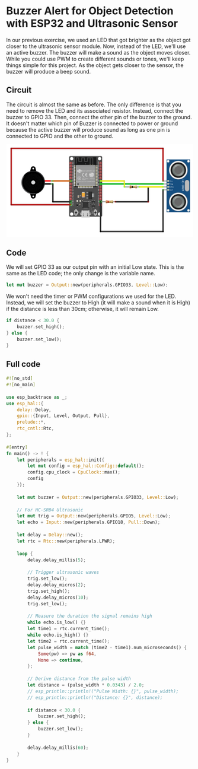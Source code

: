 # Buzzer Alert for Object Detection with ESP32 and Ultrasonic Sensor 

In our previous exercise, we used an LED that got brighter as the object got closer to the ultrasonic sensor module. Now, instead of the LED, we'll use an active buzzer. The buzzer will make a sound as the object moves closer. While you could use PWM to create different sounds or tones, we'll keep things simple for this project. As the object gets closer to the sensor, the buzzer will produce a beep sound.

## Circuit

The circuit is almost the same as before. The only difference is that you need to remove the LED and its associated resistor. Instead, connect the buzzer to GPIO 33. Then, connect the other pin of the buzzer to the ground. It doesn't matter which pin of Buzzer is connected to power or ground because the active buzzer will produce sound as long as one pin is connected to GPIO and the other to ground.

<img style="display: block; margin: auto;" alt="hc-sr04 with buzzer and ESP32 circuit" src="./images/ESP32-HC-SR04-circuit-buzzer.png"/>

## Code

We will set GPIO 33 as our output pin with an initial Low state. This is the same as the LED code; the only change is the variable name. 
   
```rust
let mut buzzer = Output::new(peripherals.GPIO33, Level::Low);
```

We won't need the timer or PWM configurations we used for the LED. Instead, we will set the buzzer to High (it will make a sound when it is High) if the distance is less than 30cm; otherwise, it will remain Low.

```rust
if distance < 30.0 {
    buzzer.set_high();
} else {
    buzzer.set_low();
}
```

## Full code

```rust
#![no_std]
#![no_main]

use esp_backtrace as _;
use esp_hal::{
    delay::Delay,
    gpio::{Input, Level, Output, Pull},
    prelude::*,
    rtc_cntl::Rtc,
};

#[entry]
fn main() -> ! {
    let peripherals = esp_hal::init({
        let mut config = esp_hal::Config::default();
        config.cpu_clock = CpuClock::max();
        config
    });

    let mut buzzer = Output::new(peripherals.GPIO33, Level::Low);

    // For HC-SR04 Ultrasonic
    let mut trig = Output::new(peripherals.GPIO5, Level::Low);
    let echo = Input::new(peripherals.GPIO18, Pull::Down);

    let delay = Delay::new();
    let rtc = Rtc::new(peripherals.LPWR);

    loop {
        delay.delay_millis(5);

        // Trigger ultrasonic waves
        trig.set_low();
        delay.delay_micros(2);
        trig.set_high();
        delay.delay_micros(10);
        trig.set_low();

        // Measure the duration the signal remains high
        while echo.is_low() {}
        let time1 = rtc.current_time();
        while echo.is_high() {}
        let time2 = rtc.current_time();
        let pulse_width = match (time2 - time1).num_microseconds() {
            Some(pw) => pw as f64,
            None => continue,
        };

        // Derive distance from the pulse width
        let distance = (pulse_width * 0.0343) / 2.0;
        // esp_println::println!("Pulse Width: {}", pulse_width);
        // esp_println::println!("Distance: {}", distance);

        if distance < 30.0 {
            buzzer.set_high();
        } else {
            buzzer.set_low();
        }

        delay.delay_millis(60);
    }
}
```
